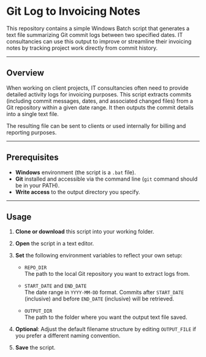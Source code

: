 # Git Log to Invoicing Notes

This repository contains a simple Windows Batch script that generates a text file summarizing Git commit logs between two specified dates. IT consultancies can use this output to improve or streamline their invoicing notes by tracking project work directly from commit history.

---

## Overview

When working on client projects, IT consultancies often need to provide detailed activity logs for invoicing purposes. This script extracts commits (including commit messages, dates, and associated changed files) from a Git repository within a given date range. It then outputs the commit details into a single text file.

The resulting file can be sent to clients or used internally for billing and reporting purposes.

---

## Prerequisites

- **Windows** environment (the script is a `.bat` file).
- **Git** installed and accessible via the command line (`git` command should be in your PATH).
- **Write access** to the output directory you specify.

---

## Usage

1. **Clone or download** this script into your working folder.
2. **Open** the script in a text editor.
3. **Set** the following environment variables to reflect your own setup:
   - `REPO_DIR`  
     The path to the local Git repository you want to extract logs from.

   - `START_DATE` and `END_DATE`  
     The date range in `YYYY-MM-DD` format. Commits after `START_DATE` (inclusive) and before `END_DATE` (inclusive) will be retrieved.

   - `OUTPUT_DIR`  
     The path to the folder where you want the output text file saved.

4. **Optional**: Adjust the default filename structure by editing `OUTPUT_FILE` if you prefer a different naming convention.
5. **Save** the script.
